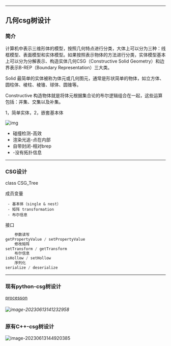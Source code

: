 

---

## 几何csg树设计

### 简介

计算机中表示三维形体的模型，按照几何特点进行分类，大体上可以分为三种：线框模型、表面模型和实体模型。如果按照表示物体的方法进行分类，实体模型基本上可以分为分解表示、构造实体几何CSG（Constructive Solid Geometry）和边界表示B-REP（Boundary Representation）三大类。

Solid  最简单的实体被称为体元或几何图元，通常是形状简单的物体，如立方体、圆柱体、棱柱、棱锥、球体、圆锥等。

Constructive 构造物体就是将体元根据集合论的布尔逻辑组合在一起，这些运算包括：并集、交集以及补集。

1，简单实体，2，嵌套基本体

![img](https://upload.wikimedia.org/wikipedia/commons/thumb/8/8b/Csg_tree.png/220px-Csg_tree.png)

- 碰撞检测-高效
- 渲染光追-点在内部
- 自带封闭-相对brep
- -没有拓扑信息



---

### CSG设计

class CSG_Tree

成员变量

 ```
  - 基本体（single & nest）
  - 矩阵 transformation
  - 布尔信息
 ```

  

接口

```c
	参数读写
getPropertyValue / setPropertyValue
	修改矩阵
setTransform / getTransform
    布尔信息
isHollow / setHollow
    序列化
serialize / deserialize
```







---



### 现有python-csg树设计

[processon](https://www.processon.com/diagraming/61722165f346fb01b906489b)

###### ![image-20230613141232958](C:/Users/Aking/AppData/Roaming/Typora/typora-user-images/image-20230613141232958.png)







### 原有C++-csg树设计





![image-20230613144920385](C:/Users/Aking/AppData/Roaming/Typora/typora-user-images/image-20230613144920385.png)